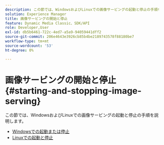 ```yaml
---
description: この節では、WindowsおよびLinuxでの画像サービングの起動と停止の手順を説明します。
solution: Experience Manager
title: 画像サービングの開始と停止
feature: Dynamic Media Classic、SDK/API
role: Developer,User
exl-id: db5b6461-722c-4ed7-a5a9-94059441dff2
source-git-commit: 206e4643e3926cb85b4be2189743578f88180be7
workflow-type: tm+mt
source-wordcount: '53'
ht-degree: 0%

---
```


# 画像サービングの開始と停止{#starting-and-stopping-image-serving}

この節では、WindowsおよびLinuxでの画像サービングの起動と停止の手順を説明します。

* [Windowsでの起動または停止](t-startstop-windows.md)
* [Linuxでの起動と停止](t-startstop-linux.md)
